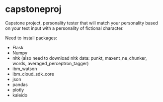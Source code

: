 # capstoneproj
Capstone project, personality tester that will match your personality based on your text input with a personality of fictional character.

Need to install packages:
* Flask
* Numpy
* nltk (also need to download nltk data: punkt, maxent_ne_chunker, words, averaged_perceptron_tagger)
* ibm_watson
* ibm_cloud_sdk_core
* json
* pandas
* plotly
* kaleido
